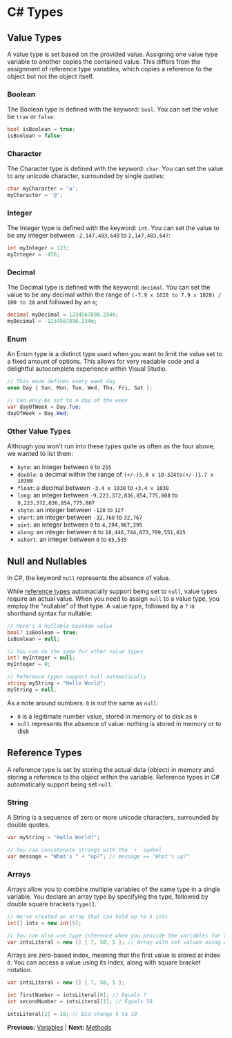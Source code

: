 # C# Types

## Value Types

A value type is set based on the provided value. Assigning one value type variable to another copies the contained value. This differs from the assignment of reference type variables, which copies a reference to the object but not the object itself.

### Boolean

The Boolean type is defined with the keyword: `bool`. You can set the value be `true` or `false`:

```cs
bool isBoolean = true;
isBoolean = false;
```

### Character

The Character type is defined with the keyword: `char`. You can set the value to any unicode character, surrounded by single quotes:

```cs
char myCharacter = 'a';
myCharacter = '@';
```

### Integer

The Integer type is defined with the keyword: `int`. You can set the value to be any integer between `-2,147,483,648` to `2,147,483,647`:

```cs
int myInteger = 123;
myInteger = -456;
```

### Decimal

The Decimal type is defined with the keyword: `decimal`. You can set the value to be any decimal within the range of `(-7.9 x 1028 to 7.9 x 1028) / 100 to 28` and followed by an `m`;

```cs
decimal myDecimal = 1234567890.234m;
myDecimal = -1234567890.234m;
```

### Enum

An Enum type is a distinct type used when you want to limit the value set to a fixed amount of options. This allows for very readable code and a delightful autocomplete experience within Visual Studio.

```cs
// This enum defines every week day
enum Day { Sun, Mon, Tue, Wed, Thu, Fri, Sat };

// Can only be set to a day of the week
var dayOfWeek = Day.Tue;
dayOfWeek = Day.Wed;
```

### Other Value Types

Although you won't run into these types quite as often as the four above, we wanted to list them:

* `byte`: an integer between `0` to `255`
* `double`: a decimal within the range of `(+/-)5.0 x 10-324to(+/-)1.7 x 10308`
* `float`: a decimal between `-3.4 x 1038` to `+3.4 x 1038`
* `long`: an integer between `-9,223,372,036,854,775,808` to `9,223,372,036,854,775,807`
* `sbyte`: an integer between `-128` to `127`
* `short`: an integer between `-32,768` to `32,767`
* `uint`: an integer between `0` to `4,294,967,295`
* `ulong`: an integer between `0` to `18,446,744,073,709,551,615`
* `ushort`: an integer between `0` to `65,535`

## Null and Nullables

In C#, the keyword `null` represents the absence of value.

While [reference types](#reference-types) automacially support being set to `null`, value types require an actual value. When you need to assign `null` to a value type, you employ the "nullable" of that type. A value type, followed by a `?` is shorthand syntax for nullable:

```cs
// Here's a nullable boolean value
bool? isBoolean = true;
isBoolean = null;

// You can do the same for other value types
int? myInteger = null;
myInteger = 0;

// Reference types support null automatically
string myString = "Hello World";
myString = null;
```

As a note around numbers: `0` is not the same as `null`:

* `0` is a legitimate number value, stored in memory or to disk as `0`
* `null` represents the absence of value: nothing is stored in memory or to disk

## Reference Types

A reference type is set by storing the actual data (object) in memory and storing a reference to the object within the variable. Reference types in C# automatically support being set `null`.

### String

A String is a sequence of zero or more unicode characters, surrounded by double quotes.

```cs
var myString = "Hello World!";

// You can concatenate strings with the `+` symbol
var message = "What's " + "up?"; // message == "What's up?"
```

### Arrays

Arrays allow you to combine multiple variables of the same type in a single variable. You declare an array type by specifying the type, followed by double square brackets `type[]`.

```cs
// We've created an array that can hold up to 5 ints
int[] ints = new int[5];

// You can also use type inference when you provide the variables for the array to contain
var intsLiteral = new [] { 7, 58, 5 }; // Array with set values using curly bracket notation
```

Arrays are zero-based index, meaning that the first value is stored at index `0`. You can access a value using its index, along with square bracket notation.

```cs
var intsLiteral = new [] { 7, 58, 5 };

int firstNumber = intsLiteral[0]; // Equals 7
int secondNumber = intsLiteral[1]; // Equals 58

intsLiteral[2] = 10; // Did change 5 to 10
```

**Previous:** [Variables](2g49c4hxux.markdown) |
**Next:** [Methods](4gsig02mx8.markdown)